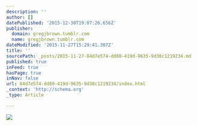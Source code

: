 ```yaml
---
description: ''
author: []
datePublished: '2015-12-30T19:07:26.656Z'
publisher:
  domain: gregjbrown.tumblr.com
  name: gregjbrown.tumblr.com
dateModified: '2015-11-27T15:29:41.307Z'
title: ''
sourcePath: _posts/2015-11-27-84d7e574-dd80-419d-9635-9d38c1219234.md
published: true
inFeed: true
hasPage: true
inNav: false
url: 84d7e574-dd80-419d-9635-9d38c1219234/index.html
_context: 'http://schema.org'
_type: Article

---
```

![](http://41.media.tumblr.com/b539021025fdc18ef06bbf66e4b3b8fe/tumblr_ncgqo7QvPL1tj2m4ro1_250.jpg)